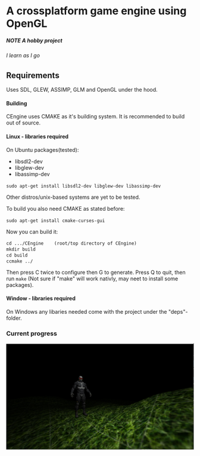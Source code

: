 # A crossplatform game engine using OpenGL
##### NOTE *A hobby project*
###### *I learn as I go*

## Requirements

Uses SDL, GLEW, ASSIMP, GLM and OpenGL under the hood.

#### Building
CEngine uses CMAKE as it's building system. It is recommended to build out of source.

#### Linux - libraries required
On Ubuntu packages(tested):
- libsdl2-dev
- libglew-dev
- libassimp-dev

`sudo apt-get install libsdl2-dev libglew-dev libassimp-dev`

Other distros/unix-based systems are yet to be tested.

To build you also need CMAKE as stated before:

`sudo apt-get install cmake-curses-gui`

Now you can build it:

```shell
cd .../CEngine    (root/top directory of CEngine)
mkdir build
cd build
ccmake ../
```

Then press C twice to configure then G to generate. Press Q to quit, then run
`make` (Not sure if "make" will work nativly, may neet to install some packages).


#### Window - libraries required
On Windows any libaries needed come with the project under the "deps"-folder.


### Current progress
![alt text](https://github.com/Dequilla/CEngine/raw/master/progress_latest.png "An image of the engine in action with the current build")
